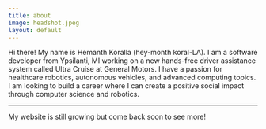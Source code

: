 ```yaml
---
title: about
image: headshot.jpeg
layout: default
---
```


Hi there! My name is Hemanth Koralla (hey-month koral-LA). I am a software developer from Ypsilanti, MI working on a new hands-free driver assistance system called Ultra Cruise at General Motors. I have a passion for healthcare robotics, autonomous vehicles, and advanced computing
topics. I am looking to build a career where I can create a positive social impact through computer science and robotics.

* * *

My website is still growing but come back soon to see more!
